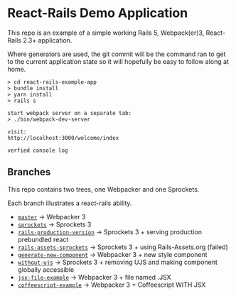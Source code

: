 # React-Rails Demo Application

This repo is an example of a simple working Rails 5, Webpack(er)3, React-Rails 2.3+ application.

Where generators are used, the git commit will be the command ran to get to the current application state so it will hopefully be easy to follow along at home.
```
> cd react-rails-example-app
> bundle install
> yarn install
> rails s

start webpack server on a separate tab:
> ./bin/webpack-dev-server

visit:
http://localhost:3000/welcome/index

verfied console log
```

## Branches

This repo contains two trees, one Webpacker and one Sprockets.

Each branch illustrates a react-rails ability.

* [`master`](https://github.com/BookOfGreg/react-rails-example-app) -> Webpacker 3
* [`sprockets`](https://github.com/BookOfGreg/react-rails-example-app/tree/sprockets) -> Sprockets 3
* [`rails-production-version`](https://github.com/BookOfGreg/react-rails-example-app/compare/sprockets...rails-production-version?expand=1) -> Sprockets 3 + serving production prebundled react
* [`rails-assets-sprockets`](https://github.com/BookOfGreg/react-rails-example-app/compare/sprockets...rails-assets-sprockets?expand=1) -> Sprockets 3 + using Rails-Assets.org (failed)
* [`generate-new-component`](https://github.com/BookOfGreg/react-rails-example-app/compare/master...generate-new-component?expand=1) -> Webpacker 3 + new style component
* [`without-ujs`](https://github.com/BookOfGreg/react-rails-example-app/compare/master...without-ujs?expand=1) -> Sprockets 3 + removing UJS and making component globally accessible
* [`jsx-file-example`](https://github.com/BookOfGreg/react-rails-example-app/compare/master...jsx-file-example?expand=1) -> Webpacker 3 + file named .JSX
* [`coffeescript-example`](https://github.com/BookOfGreg/react-rails-example-app/compare/master...coffeescript-example?expand=1) -> Webpacker 3 + Coffeescript WITH JSX
